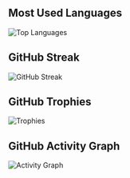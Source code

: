 ## Most Used Languages
![Top Languages](https://github-readme-stats.vercel.app/api/top-langs/?username=tensho1026&layout=compact&theme=radical)
## GitHub Streak
![GitHub Streak](https://github-readme-streak-stats.herokuapp.com/?user=tensho1026&theme=radical)
## GitHub Trophies
![Trophies](https://github-profile-trophy.vercel.app/?username=tensho1026&theme=gruvbox)
## GitHub Activity Graph
![Activity Graph](https://github-readme-activity-graph.cyclic.app/graph?username=tensho1026&theme=react-dark)



